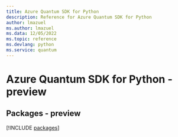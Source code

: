 ```yaml
---
title: Azure Quantum SDK for Python
description: Reference for Azure Quantum SDK for Python
author: lmazuel
ms.author: lmazuel
ms.data: 12/05/2022
ms.topic: reference
ms.devlang: python
ms.service: quantum
---
```

# Azure Quantum SDK for Python - preview
## Packages - preview
[!INCLUDE [packages](quantum-index.md)]